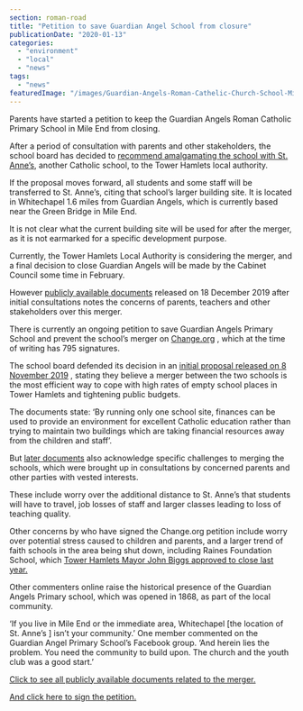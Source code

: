 ```yaml
---
section: roman-road
title: "Petition to save Guardian Angel School from closure"
publicationDate: "2020-01-13"
categories: 
  - "environment"
  - "local"
  - "news"
tags: 
  - "news"
featuredImage: "/images/Guardian-Angels-Roman-Cathelic-Church-School-Mile-End.jpg"
---
```


Parents have started a petition to keep the Guardian Angels Roman Catholic Primary School in Mile End from closing. 

After a period of consultation with parents and other stakeholders, the school board has decided to [recommend amalgamating the school with St. Anne’s](https://primarysite-prod-sorted.s3.amazonaws.com/guardianangels-rcps/UploadedDocument/9e2fdf24b55e448e8df908380b25d83c/mm_letter-to-parents-from-chairs-post-consult-v2-18.12.19.pdf), another Catholic school, to the Tower Hamlets local authority.

If the proposal moves forward, all students and some staff will be transferred to St. Anne’s, citing that school’s larger building site. It is located in Whitechapel 1.6 miles from Guardian Angels, which is currently based near the Green Bridge in Mile End. 

It is not clear what the current building site will be used for after the merger, as it is not earmarked for a specific development purpose. 

Currently, the Tower Hamlets Local Authority is considering the merger, and a final decision to close Guardian Angels will be made by the Cabinet Council some time in February. 

However [publicly available documents](https://primarysite-prod-sorted.s3.amazonaws.com/guardianangels-rcps/UploadedDocument/f88d2892adc84ecea10f4aa722f6d5d6/mm_letter-to-parents-from-chairs-post-consult-v2-18.12.19.pdf) released on 18 December 2019 after initial consultations notes the concerns of parents, teachers and other stakeholders over this merger.

There is currently an ongoing petition to save Guardian Angels Primary School and prevent the school’s merger on [Change.org](https://www.change.org/p/mayor-of-london-save-guardian-angels) , which at the time of writing has 795 signatures.

The school board defended its decision in an [initial proposal released on 8 November 2019](https://primarysite-prod-sorted.s3.amazonaws.com/guardianangels-rcps/UploadedDocument/1573da3519e84ad4b634a16be68dc0dc/consultation-proposal-8.11.19.pdf) , stating they believe a merger between the two schools is the most efficient way to cope with high rates of empty school places in Tower Hamlets and tightening public budgets.

The documents state: ‘By running only one school site, finances can be used to provide an environment for excellent Catholic education rather than trying to maintain two buildings which are taking financial resources away from the children and staff’.

But [later documents](https://primarysite-prod-sorted.s3.amazonaws.com/guardianangels-rcps/UploadedDocument/9e2fdf24b55e448e8df908380b25d83c/mm_letter-to-parents-from-chairs-post-consult-v2-18.12.19.pdf) also acknowledge specific challenges to merging the schools, which were brought up in consultations by concerned parents and other parties with vested interests.

These include worry over the additional distance to St. Anne’s that students will have to travel, job losses of staff and larger classes leading to loss of teaching quality.

Other concerns by who have signed the Change.org petition include worry over potential stress caused to children and parents, and a larger trend of faith schools in the area being shut down, including Raines Foundation School, which [Tower Hamlets Mayor John Biggs approved to close last year.](https://romanroadlondon.com/mayor-biggs-raines-foundation-closure/)

Other commenters online raise the historical presence of the Guardian Angels Primary school, which was opened in 1868, as part of the local community. 

‘If you live in Mile End or the immediate area, Whitechapel \[the location of St. Anne’s \] isn’t your community.’ One member commented on the Guardian Angel Primary School’s Facebook group. ‘And herein lies the problem. You need the community to build upon. The church and the youth club was a good start.’

[Click to see all publicly available documents related to the merger.](https://www.guardianangelsprimary.org.uk/informal-consultation-documents-proposed-school--1/)

[And click here to sign the petition.](https://www.change.org/p/mayor-of-london-save-guardian-angels)
